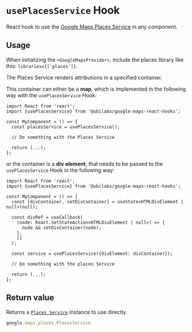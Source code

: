 # `usePlacesService` Hook

React hook to use the [Google Maps Places Service](https://developers.google.com/maps/documentation/javascript/reference/places-service) in any component.

## Usage

When initializing the `<GoogleMapsProvider>`, include the places library like this: `libraries={['places']}`.

The Places Service renders attributions in a specified container.

This container can either be a **map**, which is implemented in the following way with the `usePlacesService` Hook:

```tsx
import React from 'react';
import {usePlacesService} from '@ubilabs/google-maps-react-hooks';

const MyComponent = () => {
  const placesService = usePlacesService();

  // Do something with the Places Service

  return (...);
};
```

or the container is a **div element**, that needs to be passed to the `usePlacesService` Hook in the following way:

```tsx
import React from 'react';
import {usePlacesService} from '@ubilabs/google-maps-react-hooks';

const MyComponent = () => {
  const [divContainer, setDivContainer] = useState<HTMLDivElement | null>(null);

  const divRef = useCallback(
    (node: React.SetStateAction<HTMLDivElement | null>) => {
      node && setDivContainer(node);
    },
    []
  );

  const service = usePlacesService({divElement: divContainer});

  // Do something with the places Service

  return (...);
};
```

## Return value

Returns a [`Places Service`](https://developers.google.com/maps/documentation/javascript/reference/places-service) instance to use directly.

```TypeScript
google.maps.places.PlacesService
```
